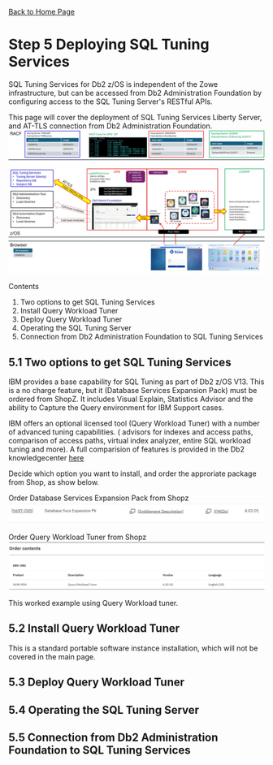 [Back to Home Page](https://github.com/zeditor01/zowe_db2_tools/tree/main)

# Step 5 Deploying SQL Tuning Services

SQL Tuning Services for Db2 z/OS is independent of the Zowe infrastructure, but can be accessed from Db2 Administration Foundation by configuring access to the SQL Tuning Server's RESTful APIs.

This page will cover the deployment of SQL Tuning Services Liberty Server, and AT-TLS connection from Db2 Administration Foundation.
![stage3a](/images/zowe_tms.jpg)


Contents
1. Two options to get SQL Tuning Services
2. Install Query Workload Tuner
3. Deploy Query Workload Tuner
4. Operating the SQL Tuning Server
5. Connection from Db2 Administration Foundation to SQL Tuning Services


## 5.1 Two options to get SQL Tuning Services
IBM provides a base capability for SQL Tuning as part of Db2 z/OS V13. This is a no charge feature, but it (Database Services Expansion Pack) must be ordered from ShopZ. It includes Visual Explain, Statistics Advisor and the ability to Capture the Query environment for IBM Support cases.

IBM offers an optional licensed tool (Query Workload Tuner) with a number of advanced tuning capabilities. ( advisors for indexes and access paths, comparison of access paths, virtual index analyzer, entire SQL workload tuning and more). A full comparision of features is provided in the Db2 knowledgecenter [here](https://www.ibm.com/docs/en/db2-for-zos/13.0.0?topic=services-overview)

Decide which option you want to install, and order the approriate package from Shop, as show below.

Order Database Services Expansion Pack from Shopz
![order_tms](/images/order_tms.jpg)

Order Query Workload Tuner from Shopz
![order_qwt](/images/order_qwt.jpg)

This worked example using Query Workload tuner.

## 5.2 Install Query Workload Tuner
This is a standard portable software instance installation, which will not be covered in the main page. 
## 5.3 Deploy Query Workload Tuner

## 5.4 Operating the SQL Tuning Server

## 5.5 Connection from Db2 Administration Foundation to SQL Tuning Services





